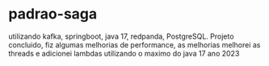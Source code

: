 # padrao-saga

utilizando kafka, springboot, java 17, redpanda, PostgreSQL.
Projeto concluido, fiz algumas melhorias de performance, as melhorias melhorei as threads e adicionei lambdas utilizando o maximo do java 17
ano 2023
